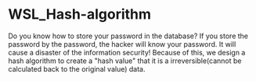 # WSL_Hash-algorithm
Do you know how to store your password in the database? 
If you store the password by the password, the hacker will know your password. It will cause a disaster of the information security!
Because of this, we design a hash algorithm to create a "hash value" that it is a irreversible(cannot be calculated back to the original value) data.
